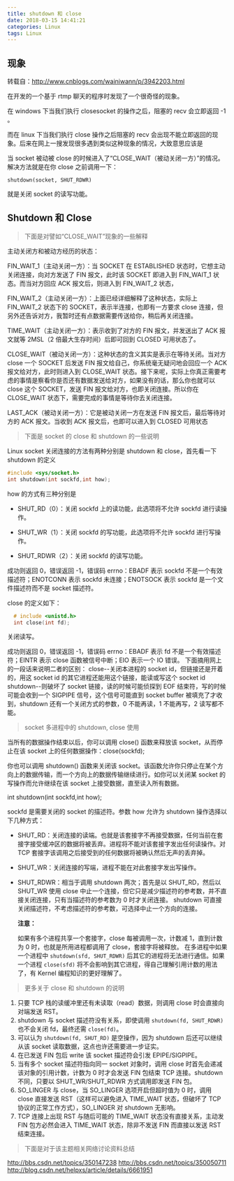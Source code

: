 ```yaml
---
title: shutdown 和 close
date: 2018-03-15 14:41:21
categories: Linux
tags: Linux
---
```

## 现象

转载自：http://www.cnblogs.com/wainiwann/p/3942203.html

在开发的一个基于 rtmp 聊天的程序时发现了一个很奇怪的现象。

在 windows 下当我们执行 closesocket 的操作之后，阻塞的 recv 会立即返回 -1 。

而在 linux 下当我们执行 close 操作之后阻塞的 recv 会出现不能立即返回的现象。后来在网上一搜发现很多遇到类似这种现象的情况，大致意思应该是

当 socket 被动被 close 的时候进入了“CLOSE_WAIT（被动关闭一方）”的情况。
解决方法就是在你 close 之前调用一下：

`shutdown(socket, SHUT_RDWR)`

就是关闭 socket 的读写功能。

## Shutdown 和 Close

> 下面是对譬如“CLOSE_WAIT”现象的一些解释

主动关闭方和被动方经历的状态：

FIN_WAIT_1（主动关闭一方）：当 SOCKET 在 ESTABLISHED 状态时，它想主动关闭连接，向对方发送了 FIN 报文，此时该 SOCKET 即进入到 FIN_WAIT_1 状态。而当对方回应 ACK 报文后，则进入到 FIN_WAIT_2 状态，

FIN_WAIT_2（主动关闭一方）：上面已经详细解释了这种状态，实际上 FIN_WAIT_2 状态下的 SOCKET，表示半连接，也即有一方要求 close 连接，但另外还告诉对方，我暂时还有点数据需要传送给你，稍后再关闭连接。

TIME_WAIT（主动关闭一方）：表示收到了对方的 FIN 报文，并发送出了 ACK 报文就等 2MSL（2 倍最大生存时间）后即可回到 CLOSED 可用状态了。

CLOSE_WAIT（被动关闭一方）：这种状态的含义其实是表示在等待关闭。当对方 close 一个 SOCKET 后发送 FIN 报文给自己，你系统毫无疑问地会回应一个 ACK 报文给对方，此时则进入到 CLOSE_WAIT 状态。接下来呢，实际上你真正需要考虑的事情是察看你是否还有数据发送给对方，如果没有的话，那么你也就可以 close 这个 SOCKET，发送 FIN 报文给对方，也即关闭连接。所以你在 CLOSE_WAIT 状态下，需要完成的事情是等待你去关闭连接。

LAST_ACK（被动关闭一方）：它是被动关闭一方在发送 FIN 报文后，最后等待对方的 ACK 报文。当收到 ACK 报文后，也即可以进入到 CLOSED 可用状态

>下面是 socket 的 close 和 shutdown 的一些说明

Linux socket 关闭连接的方法有两种分别是 shutdown 和 close，首先看一下 shutdown 的定义

```c
#include <sys/socket.h>
int shutdown(int sockfd,int how);
```

how 的方式有三种分别是

- SHUT_RD（0）：关闭 sockfd 上的读功能，此选项将不允许 sockfd 进行读操作。

- SHUT_WR（1）：关闭 sockfd 的写功能，此选项将不允许 sockfd 进行写操作。

- SHUT_RDWR（2）：关闭 sockfd 的读写功能。

成功则返回 0，错误返回 -1，错误码 errno：EBADF 表示 sockfd 不是一个有效描述符；ENOTCONN 表示 sockfd 未连接；ENOTSOCK 表示 sockfd 是一个文件描述符而不是 socket 描述符。

close 的定义如下：

```c
  # include <unistd.h>
  int close(int fd);
```

关闭读写。

  成功则返回 0，错误返回 -1，错误码 errno：EBADF 表示 fd 不是一个有效描述符；EINTR 表示 close 函数被信号中断；EIO 表示一个 IO 错误。
  下面摘用网上的一段话来说明二者的区别：
  close--关闭本进程的 socket id，但链接还是开着的，用这 socket id 的其它进程还能用这个链接，能读或写这个 socket id
  shutdown--则破坏了 socket 链接，读的时候可能侦探到 EOF 结束符，写的时候可能会收到一个 SIGPIPE 信号，这个信号可能直到 socket buffer 被填充了才收到，shutdown 还有一个关闭方式的参数，0 不能再读，1 不能再写，2 读写都不能。

  > socket 多进程中的 shutdown, close 使用

  当所有的数据操作结束以后，你可以调用 close() 函数来释放该 socket，从而停止在该 socket 上的任何数据操作：close(sockfd);

  你也可以调用 shutdown() 函数来关闭该 socket。该函数允许你只停止在某个方向上的数据传输，而一个方向上的数据传输继续进行。如你可以关闭某 socket 的写操作而允许继续在该 socket 上接受数据，直至读入所有数据。

  int shutdown(int sockfd,int how);

  sockfd 是需要关闭的 socket 的描述符。参数 how 允许为 shutdown 操作选择以下几种方式：

- SHUT_RD：关闭连接的读端。也就是该套接字不再接受数据，任何当前在套接字接受缓冲区的数据将被丢弃。进程将不能对该套接字发出任何读操作。对 TCP 套接字该调用之后接受到的任何数据将被确认然后无声的丢弃掉。
- SHUT_WR：关闭连接的写端，进程不能在对此套接字发出写操作。
- SHUT_RDWR：相当于调用 shutdown 两次；首先是以 SHUT_RD，然后以 SHUT_WR
  使用 close 中止一个连接，但它只是减少描述符的参考数，并不直接关闭连接，只有当描述符的参考数为 0 时才关闭连接。
  shutdown 可直接关闭描述符，不考虑描述符的参考数，可选择中止一个方向的连接。

  **注意：**

   如果有多个进程共享一个套接字，close 每被调用一次，计数减 1，直到计数为 0 时，也就是所用进程都调用了 close，套接字将被释放。
   在多进程中如果一个进程中 `shutdown(sfd, SHUT_RDWR)` 后其它的进程将无法进行通信。如果一个进程 `close(sfd)` 将不会影响到其它进程，得自己理解引用计数的用法了，有 Kernel 编程知识的更好理解了。

> 更多关于 close 和 shutdown 的说明

1. 只要 TCP 栈的读缓冲里还有未读取（read）数据，则调用 close 时会直接向对端发送 RST。
2. shutdown 与 socket 描述符没有关系，即使调用 `shutdown(fd, SHUT_RDWR)` 也不会关闭 fd，最终还需 `close(fd)`。
3. 可以认为 `shutdown(fd, SHUT_RD)` 是空操作，因为 shutdown 后还可以继续从该 socket 读取数据，这点也许还需要进一步证实。
4. 在已发送 FIN 包后 write 该 socket 描述符会引发 EPIPE/SIGPIPE。
5. 当有多个 socket 描述符指向同一 socket 对象时，调用 close 时首先会递减该对象的引用计数，计数为 0 时才会发送 FIN 包结束 TCP 连接。shutdown 不同，只要以 SHUT_WR/SHUT_RDWR 方式调用即发送 FIN 包。
6. SO_LINGER 与 close，当 SO_LINGER 选项开启但超时值为 0 时，调用 close 直接发送 RST（这样可以避免进入 TIME_WAIT 状态，但破坏了 TCP 协议的正常工作方式），SO_LINGER 对 shutdown 无影响。
7. TCP 连接上出现 RST 与随后可能的 TIME_WAIT 状态没有直接关系，主动发 FIN 包方必然会进入 TIME_WAIT 状态，除非不发送 FIN 而直接以发送 RST 结束连接。

> 下面是对于该主题相关网络讨论资料总结

http://bbs.csdn.net/topics/350147238
http://bbs.csdn.net/topics/350050711
http://blog.csdn.net/helpxs/article/details/6661951
